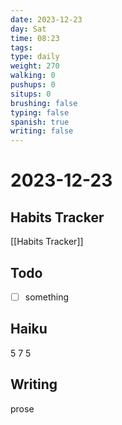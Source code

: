 ```yaml
---
date: 2023-12-23
day: Sat
time: 08:23
tags: 
type: daily
weight: 270
walking: 0
pushups: 0
situps: 0
brushing: false
typing: false
spanish: true
writing: false
---
```

# 2023-12-23

## Habits Tracker
[[Habits Tracker]]

## Todo
- [ ] something 
## Haiku
5
7
5
## Writing
prose